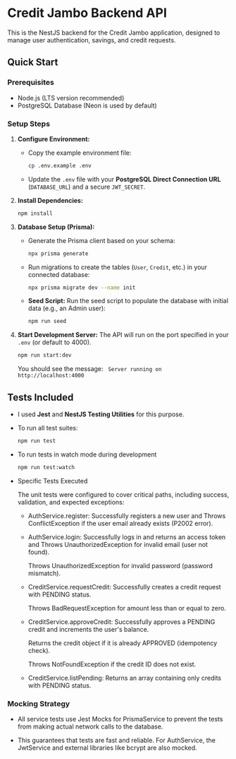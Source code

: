 # Credit Jambo Backend API

This is the NestJS backend for the Credit Jambo application, designed to manage user authentication, savings, and credit requests.

## Quick Start

### Prerequisites
* Node.js (LTS version recommended)
* PostgreSQL Database (Neon is used by default)

### Setup Steps
1.  **Configure Environment:**
    * Copy the example environment file:
        ```bash
        cp .env.example .env
        ```
    * Update the `.env` file with your **PostgreSQL Direct Connection URL** (`DATABASE_URL`) and a secure `JWT_SECRET`.

2.  **Install Dependencies:**
    ```bash
    npm install
    ```

3.  **Database Setup (Prisma):**
    * Generate the Prisma client based on your schema:
        ```bash
        npx prisma generate
        ```
    * Run migrations to create the tables (`User`, `Credit`, etc.) in your connected database:
        ```bash
        npx prisma migrate dev --name init
        ```
    * **Seed Script:** Run the seed script to populate the database with initial data (e.g., an Admin user):
        ```bash
        npm run seed
        ```

4.  **Start Development Server:**
    The API will run on the port specified in your `.env` (or default to 4000).
    ```bash
    npm run start:dev
    ```
    You should see the message: ` Server running on http://localhost:4000`


## Tests Included

   - I used **Jest** and **NestJS Testing Utilities** for this purpose.

   - To run all test suites:

      ```bash
      npm run test
      ```
   - To run tests in watch mode during development
      ```bash
      npm run test:watch
      ```
   - Specific Tests Executed

      The unit tests were configured to cover critical paths, including success, validation, and expected exceptions:

      - AuthService.register: Successfully registers a new user and Throws ConflictException if the user email already exists (P2002 error).

      - AuthService.login: Successfully logs in and returns an access token and Throws UnauthorizedException for invalid email (user not found).

         Throws UnauthorizedException for invalid password (password mismatch).
      
      -  CreditService.requestCredit: Successfully creates a credit request with PENDING status. 
      
         Throws BadRequestException for amount less than or equal to zero.
      
      - CreditService.approveCredit: Successfully approves a PENDING credit and increments the user's balance. 
      
         Returns the credit object if it is already APPROVED (idempotency check).

         Throws NotFoundException if the credit ID does not exist.
         
      - CreditService.listPending: Returns an array containing only credits with PENDING status.

### Mocking Strategy

   - All service tests use Jest Mocks for PrismaService to prevent the tests from making actual network calls to the database. 

   - This guarantees that tests are fast and reliable. For AuthService, the JwtService and external libraries like bcrypt are also mocked.